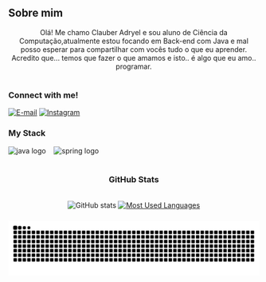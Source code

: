 ## Sobre mim


<p align="center">Olá! Me chamo Clauber Adryel e sou aluno de Ciência da Computação,atualmente estou focando em Back-end com Java e mal posso esperar para compartilhar com vocês tudo o que eu aprender. Acredito que... temos que fazer o que amamos e isto.. é algo que eu amo.. programar.
  
#
<h3 align="left">Connect with me!</h3>

[![E-mail](https://img.shields.io/badge/-Email-000?style=for-the-badge&logo=microsoft-outlook&logoColor=FF00F6&color:FFF)](mailto:adryel0713@gmail.com)
[![Instagram](https://img.shields.io/badge/-Instagram-000?style=for-the-badge&logo=instagram&logoColor=FF00F6&color:FFF)](https://www.instagram.com/adryel0713/)


<h3 align="left">My Stack</h3>

<div align="left">
  <img src="https://cdn.jsdelivr.net/gh/devicons/devicon/icons/java/java-original.svg" height="25" alt="java logo"  />
  <img width="8" />
  <img src="https://cdn.jsdelivr.net/gh/devicons/devicon/icons/spring/spring-original.svg" height="25" alt="spring logo"  />
  <img width="8" />
</div>

#

<div style="text-align: center;" align="center">
  <h3> GitHub Stats </h3>
  <br>
  <img src="https://github-readme-stats-git-masterrstaa-rickstaa.vercel.app/api?username=Adryel0713&hide_title=true&show_icons=true&include_all_commits=false&count_private=true&line_height=25&hide=issues&bg_color=000&title_color=FF00F6&text_color=FFF&border_radius=3&border_color=36123c&icon_color=FF00F6&theme=jolly" alt="GitHub stats">

  <a href="https://github.com/Adryel0713/github-readme-stats">
    <img src="https://github-readme-stats-git-masterrstaa-rickstaa.vercel.app/api/top-langs/?username=Adryel0713&line_height=10&card_width=290&layout=compact&hide_title=false&count_private=true&langs_count=4&show_icons=true&title_color=FF00F6&hide=html,scss,less&bg_color=000&text_color=8B8B8B&border_radius=3&border_color=561760&count_private=true" alt="Most Used Languages">
  </a>
</div>

###
<picture align="center">
  <source media="(prefers-color-scheme: dark)" srcset="https://raw.githubusercontent.com/Adryel0713/Adryel0713/output/github-contribution-grid-snake-dark.svg">
  <source media="(prefers-color-scheme: light)" srcset="https://raw.githubusercontent.com/Adryel0713/Adryel0713/output/github-contribution-grid-snake-dark.svg">
  <img align="center" alt="github contribution grid snake animation" src="https://raw.githubusercontent.com/Adryel0713/Adryel0713/output/github-contribution-grid-snake.svg">
</picture>
